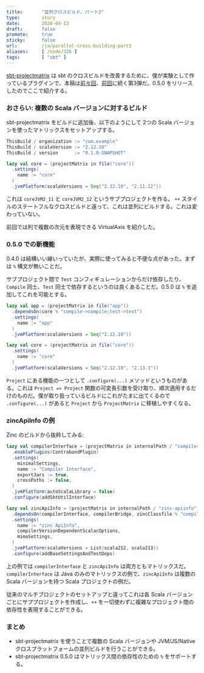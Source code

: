 ```yaml
---
title:       "並列クロスビルド、パート3"
type:        story
date:        2020-04-13
draft:       false
promote:     true
sticky:      false
url:         /ja/parallel-cross-building-part3
aliases:     [ /node/326 ]
tags:        [ "sbt" ]
---
```


[sbt-projectmatrix](https://github.com/sbt/sbt-projectmatrix/) は sbt のクロスビルドを改善するために、僕が実験として作っているプラグインで、本稿は[前々回](http://eed3si9n.com/ja/parallel-cross-building-using-sbt-projectmatrix)、[前回](http://eed3si9n.com/ja/parallel-cross-building-with-virtualaxis)に続く第3弾だ。0.5.0 をリリースしたのでここで紹介する。

### おさらい: 複数の Scala バージョンに対するビルド

sbt-projectmatrix をビルドに追加後、以下のようにして 2つの Scala バージョンを使ったマトリックスをセットアップする。

```scala
ThisBuild / organization := "com.example"
ThisBuild / scalaVersion := "2.12.10"
ThisBuild / version      := "0.1.0-SNAPSHOT"

lazy val core = (projectMatrix in file("core"))
  .settings(
    name := "core"
  )
  .jvmPlatform(scalaVersions = Seq("2.12.10", "2.11.12"))
```

これは `coreJVM2_11` と `coreJVM2_12` というサブプロジェクトを作る。 `++` スタイルのステートフルなクロスビルドと違って、これは並列にビルドする。これは変わっていない。

前回では列で複数の次元を表現できる VirtualAxis を紹介した。

### 0.5.0 での新機能

0.4.0 は結構いい線いっていたが、実際に使ってみると不便な点があった。まずは `%` 構文が無いことだ。

サブプロジェクト間で `Test` コンフィギュレーションからだけ依存したり、`Compile` 同士、`Test` 同士で依存するというのは良くあることだ。0.5.0 は `%` を追加してこれを可能とする。

```scala
lazy val app = (projectMatrix in file("app"))
  .dependsOn(core % "compile->compile;test->test")
  .settings(
    name := "app"
  )
  .jvmPlatform(scalaVersions = Seq("2.12.10"))

lazy val core = (projectMatrix in file("core"))
  .settings(
    name := "core"
  )
  .jvmPlatform(scalaVersions = Seq("2.12.10", "2.13.1"))
```

`Project` にある機能の一つとして `.configure(...)` メソッドというものがある。これは `Project => Project` 関数の可変長引数を受け取り、順次適用するだけのものだ。僕が取り扱っているビルドにこれがたまに出てくるので `.configure(...)` があると `Project` から `ProjectMatrix` に移植しやすくなる。

### zincApiInfo の例

Zinc のビルドから抜粋してみる:

```scala
lazy val compilerInterface = (projectMatrix in internalPath / "compiler-interface")
  .enablePlugins(ContrabandPlugin)
  .settings(
    minimalSettings,
    name := "Compiler Interface",
    exportJars := true,
    crossPaths := false,
  )
  .jvmPlatform(autoScalaLibrary = false)
  .configure(addSbtUtilInterface)

lazy val zincApiInfo = (projectMatrix in internalPath / "zinc-apiinfo")
  .dependsOn(compilerInterface, compilerBridge, zincClassfile % "compile;test->test")
  .settings(
    name := "zinc ApiInfo",
    compilerVersionDependentScalacOptions,
    mimaSettings,
  )
  .jvmPlatform(scalaVersions = List(scala212, scala213))
  .configure(addBaseSettingsAndTestDeps)
```

上の例では `compilerInterface` と `zincApiInfo` は両方ともマトリックスだ。`compilerInterface` は Java のみのマトリックスの例で、`zincApiInfo` は複数の Scala バージョンを持つ Scala プロジェクトの例だ。

従来のマルチプロジェクトのセットアップと違ってこれは各 Scala バージョンごとにサププロジェクトを作成し、`++` を一切使わずに複雑なプロジェクト間の依存性を表現することができる。

### まとめ

- sbt-projectmatrix を使うことで複数の Scala バージョンや JVM/JS/Native クロスプラットフォームの並列ビルドを行うことができる。
- sbt-projectmatrix 0.5.0 はマトリックス間の依存性のための `%` をサポートする。
